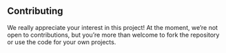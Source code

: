 ## Contributing

We really appreciate your interest in this project! At the moment, we’re not open to contributions,
but you’re more than welcome to fork the repository or use the code for your own projects.

